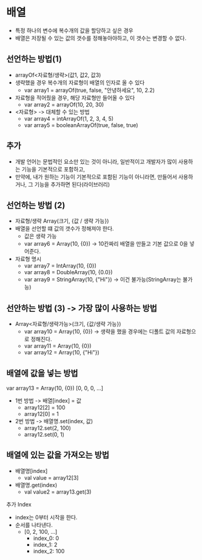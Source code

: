 # 배열
- 특정 하나의 변수에 복수개의 값을 할당하고 싶은 경우
- 배열은 저장될 수 있는 값의 갯수를 정해놓아야하고, 이 갯수는 변경할 수 없다.

## 선언하는 방법(1)
- arrayOf<자료형/생략>(값1, 값2, 값3)
- 생략했을 경우 복수개의 자료형이 배열의 인자로 올 수 있다
  - var array1 = arrayOf(true, false, "안녕하세요", 10, 2.2)
- 자료형을 적어줬을 경우, 해당 자료형만 들어올 수 있다
  - var array2 = arrayOf<Int>(10, 20, 30)
- <자료형> -> 대체할 수 있는 방법
  - var array4 = intArrayOf(1, 2, 3, 4, 5)
  - var array5 = booleanArrayOf(true, false, true)

## 추가
- 개발 언어는 문법적인 요소만 있는 것이 아니라, 일반적이고 개발자가 많이 사용하는 기능을 기본적으로 포함하고,
- 만약에, 내가 원하는 기능이 기본적으로 포함된 기능이 아니라면, 만들어서 사용하거나, 그 기능을 추가하면 된다(라이브러리)

## 선언하는 방법 (2)
- 자료형/생략 Array(크기, {값 / 생략 가능})
- 배열을 선언할 떄 값의 갯수가 정해져야 한다.
  - 값은 생략 가능
  - var array6 = Array(10, {0}) -> 10칸짜리 배열을 만들고 기본 값으로 0을 넣어준다.
- 자료형 명시
  - var array7 = IntArray(10, {0})
  - var array8 = DoubleArray(10, {0.0})
  - var array9 = StringArray(10, {"Hi"}) -> 이건 불가능(StringArray는 불가능)

## 선안하는 방법 (3) -> 가장 많이 사용하는 방법
- Array<자료형/생략가능>(크기, {값/생략 가능})
  - var array10 = Array(10, {0}) -> 생략을 했을 경우에는 디폴트 값의 자료형으로 정해진다.
  - var array11 = Array<Int>(10, {0})
  - var array12 = Array<String>(10, {"Hi"})

## 배열에 값을 넣는 방법
var array13 = Array<Int>(10, {0}) [0, 0, 0, ...]
- 1번 방법 -> 배열[index] = 값
  - array12[2] = 100
  - array12[0] = 1
- 2번 방법 -> 배열명.set(index, 값)
  - array12.set(2, 100)
  - array12.set(0, 1)

## 배열에 있는 값을 가져오는 방법
- 배열명[index]
  - val value = array12[3]
- 배열명.get(index)
  - val value2 = array13.get(3)

추가 Index
- index는 0부터 시작을 한다.
- 순서를 나타낸다.
  - [0, 2, 100, ...]
    - index_0: 0
    - index_1: 2
    - index_2: 100